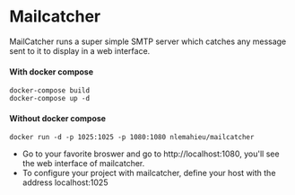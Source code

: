 # Mailcatcher

MailCatcher runs a super simple SMTP server which catches any message sent to it to display in a web interface.

#### With docker compose
```
docker-compose build
docker-compose up -d
```
#### Without docker compose
```
docker run -d -p 1025:1025 -p 1080:1080 nlemahieu/mailcatcher
```

- Go to your favorite broswer and go to http://localhost:1080, you'll see the web interface of mailcatcher.
- To configure your project with mailcatcher, define your host with the address localhost:1025
